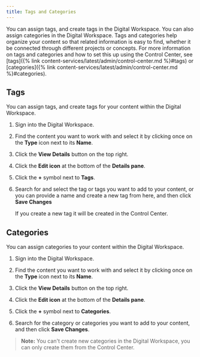 ```yaml
---
title: Tags and Categories
---
```


You can assign tags, and create tags in the Digital Workspace. You can also assign categories in the Digital Workspace. Tags and categories help organize your content so that related information is easy to find, whether it be connected through different projects or concepts. For more information on tags and categories and how to set this up using the Control Center, see [tags]({% link content-services/latest/admin/control-center.md %}#tags) or [categories]({% link content-services/latest/admin/control-center.md %}#categories).

## Tags

You can assign tags, and create tags for your content within the Digital Workspace.

1. Sign into the Digital Workspace.

2. Find the content you want to work with and select it by clicking once on the **Type** icon next to its **Name**.

3. Click the **View Details** button on the top right.

4. Click the **Edit icon** at the bottom of the **Details pane**.

5. Click the **+** symbol next to **Tags**.

6. Search for and select the tag or tags you want to add to your content, or you can provide a name and create a new tag from here, and then click **Save Changes**

   If you create a new tag it will be created in the Control Center.

## Categories

You can assign categories to your content within the Digital Workspace.

1. Sign into the Digital Workspace.

2. Find the content you want to work with and select it by clicking once on the **Type** icon next to its **Name**.

3. Click the **View Details** button on the top right.

4. Click the **Edit icon** at the bottom of the **Details pane**.

5. Click the **+** symbol next to **Categories**.

6. Search for the category or categories you want to add to your content, and then click **Save Changes**.

> **Note:** You can't create new categories in the Digital Workspace, you can only create them from the Control Center.
